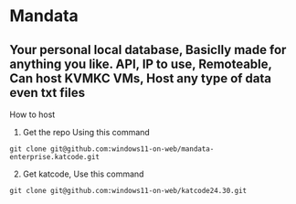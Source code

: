 # Mandata
## Your personal local database, Basiclly made for anything you like. API, IP to use, Remoteable, Can host KVMKC VMs, Host any type of data even txt files

How to host

1. Get the repo Using this command

```git clone git@github.com:windows11-on-web/mandata-enterprise.katcode.git```

2. Get katcode, Use this command

```git clone git@github.com:windows11-on-web/katcode24.30.git```
